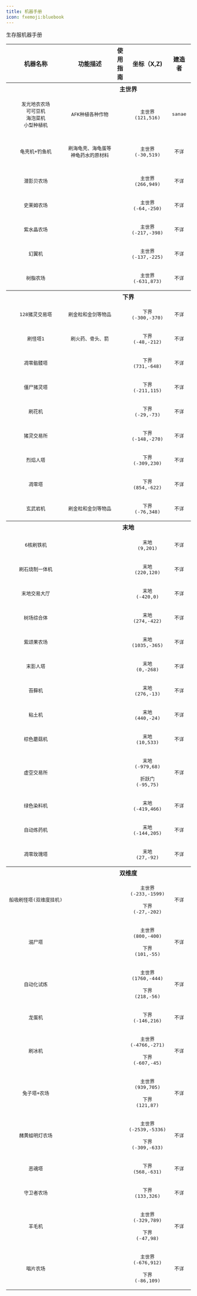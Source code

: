 ```yaml
---
title: 机器手册
icon: fxemoji:bluebook
---
```


生存服机器手册
<table>
  <tbody>
    <tr>
      <th align="center">机器名称
      </th>
      <th align="center">功能描述
      </th>
      <th align="center">使用指南
      </th>
      <th align="center">坐标（X,Z)
      </th>
      <th align="center">建造者
      </th>
      <th align="center">建造时间
      </th>
      <th align="center">维护者
      </th>
      <th align="center">&nbsp;图片&nbsp;
      </th>
    </tr>
<!----------------------------------主世界------------------------------------>
  <th colspan=8>主世界</th>
<!--发光地衣农场、可可豆机、海泡菜机、小型种植机-->
    <tr>
      <td align="center"><pre>发光地衣农场<br>可可豆机<br>海泡菜机<br>小型种植机</pre>
      <td align="center"><pre>AFK种植各种作物</pre>
      <td align="center"><pre></pre>
      <td align="center"><pre>主世界<br>(121,516)</pre>
      <td align="center"><pre>sanae</pre>
      <td align="center"><pre>不详</pre>
      <td align="center"><pre>sanae</pre>
      <td align="center">&nbsp;<img src="https://npucraft-lsky-1304448012.cos.ap-chengdu.myqcloud.com/2025/03/21/67dd19003b817.png" />&nbsp;
    </tr>
<!--龟壳机+钓鱼机-->
    <tr>
      <td align="center"><pre>龟壳机+钓鱼机</pre>
      <td align="center"><pre>刷海龟壳、海龟蛋等<br>神龟药水的原材料</pre>
      <td align="center"><pre>&nbsp;&nbsp;</pre>
      <td align="center"><pre>主世界<br>(-30,519)</pre>
      <td align="center"><pre>不详</pre>
      <td align="center"><pre>&nbsp;&nbsp;</pre>
      <td align="center"><pre>&nbsp;</pre>
      <td align="center">&nbsp;<img src="https://npucraft-lsky-1304448012.cos.ap-chengdu.myqcloud.com/2025/03/21/67dd1e904c734.png" alt="海龟机.png" title="海龟机.png" />&nbsp;
    </tr>
<!--潜影贝农场-->
    <tr>
      <td align="center"><pre>潜影贝农场</pre>
      <td align="center"><pre></pre>
      <td align="center"><pre>&nbsp;&nbsp;</pre>
      <td align="center"><pre>主世界<br>(266,949)</pre>
      <td align="center"><pre>不详</pre>
      <td align="center"><pre>&nbsp;&nbsp;</pre>
      <td align="center"><pre>&nbsp;</pre>
      <td align="center">&nbsp;<img src="https://npucraft-lsky-1304448012.cos.ap-chengdu.myqcloud.com/2025/03/21/67dcc8c9c50c4.png" />&nbsp;
    </tr>
<!--史莱姆农场-->
    <tr>
      <td align="center"><pre>史莱姆农场</pre>
      <td align="center"><pre></pre>
      <td align="center"><pre>&nbsp;&nbsp;</pre>
      <td align="center"><pre>主世界<br>(-64,-250)</pre>
      <td align="center"><pre>不详</pre>
      <td align="center"><pre>&nbsp;&nbsp;</pre>
      <td align="center"><pre>&nbsp;</pre>
      <td align="center">&nbsp;<img src="https://npucraft-lsky-1304448012.cos.ap-chengdu.myqcloud.com/2025/03/21/67dcc8c9c50c4.png" />&nbsp;
    </tr>
  <!--紫水晶农场-->
    <tr>
      <td align="center"><pre>紫水晶农场</pre>
      <td align="center"><pre></pre>
      <td align="center"><pre>&nbsp;&nbsp;</pre>
      <td align="center"><pre>主世界<br>(-217,-398)</pre>
      <td align="center"><pre>不详</pre>
      <td align="center"><pre>&nbsp;&nbsp;</pre>
      <td align="center"><pre>&nbsp;</pre>
      <td align="center">&nbsp;<img src="https://npucraft-lsky-1304448012.cos.ap-chengdu.myqcloud.com/2025/03/21/67dcc8c9c50c4.png" />&nbsp;
    </tr>
  <!--幻翼机-->
    <tr>
      <td align="center"><pre>幻翼机</pre>
      <td align="center"><pre></pre>
      <td align="center"><pre>&nbsp;&nbsp;</pre>
      <td align="center"><pre>主世界<br>(-137,-225)</pre>
      <td align="center"><pre>不详</pre>
      <td align="center"><pre>&nbsp;&nbsp;</pre>
      <td align="center"><pre>&nbsp;</pre>
      <td align="center">&nbsp;<img src="https://npucraft-lsky-1304448012.cos.ap-chengdu.myqcloud.com/2025/03/21/67dcc8c9c50c4.png" />&nbsp;
    </tr>
  <!--树脂农场-->
    <tr>
      <td align="center"><pre>树脂农场</pre>
      <td align="center"><pre></pre>
      <td align="center"><pre>&nbsp;&nbsp;</pre>
      <td align="center"><pre>主世界<br>(-631,873)</pre>
      <td align="center"><pre>不详</pre>
      <td align="center"><pre>&nbsp;&nbsp;</pre>
      <td align="center"><pre>&nbsp;</pre>
      <td align="center">&nbsp;<img src="https://npucraft-lsky-1304448012.cos.ap-chengdu.myqcloud.com/2025/03/21/67dcc8c9c50c4.png" />&nbsp;
    </tr>
<!----------------------------------下界------------------------------------>
  <th colspan=8>下界</th>
<!--128猪灵交易塔-->
    <tr>
      <td align="center"><pre>128猪灵交易塔</pre>
      <td align="center"><pre>刷金粒和金剑等物品</pre>
      <td align="center"><pre>&nbsp;&nbsp;</pre>
      <td align="center"><pre>下界<br>(-300,-370)</pre>
      <td align="center"><pre>不详</pre>
      <td align="center"><pre>&nbsp;&nbsp;</pre>
      <td align="center"><pre>&nbsp;</pre>
      <td align="center">&nbsp;<img src="https://npucraft-lsky-1304448012.cos.ap-chengdu.myqcloud.com/2025/03/21/67dcc8c9c50c4.png" />&nbsp;
    </tr>
  <!--刷怪塔1-->
    <tr>
      <td align="center"><pre>刷怪塔1</pre>
      <td align="center"><pre>刷火药、骨头、箭</pre>
      <td align="center"><pre>&nbsp;&nbsp;</pre>
      <td align="center"><pre>下界<br>(-48,-212)</pre>
      <td align="center"><pre>不详</pre>
      <td align="center"><pre>&nbsp;&nbsp;</pre>
      <td align="center"><pre>&nbsp;</pre>
      <td align="center">&nbsp;<img src="https://npucraft-lsky-1304448012.cos.ap-chengdu.myqcloud.com/2025/03/21/67dcc8c9c91bc.png" />&nbsp;
    </tr>
  <!--凋零骷髅塔-->
    <tr>
      <td align="center"><pre>凋零骷髅塔</pre>
      <td align="center"><pre> </pre>
      <td align="center"><pre>&nbsp;&nbsp;</pre>
      <td align="center"><pre>下界<br>(731,-648)</pre>
      <td align="center"><pre>不详</pre>
      <td align="center"><pre>&nbsp;&nbsp;</pre>
      <td align="center"><pre>&nbsp;</pre>
      <td align="center">&nbsp;<img src="https://npucraft-lsky-1304448012.cos.ap-chengdu.myqcloud.com/2025/03/21/67dcc8c9c50c4.png" />&nbsp;
    </tr>
  <!--僵尸猪灵塔-->
    <tr>
      <td align="center"><pre>僵尸猪灵塔</pre>
      <td align="center"><pre> </pre>
      <td align="center"><pre>&nbsp;&nbsp;</pre>
      <td align="center"><pre>下界<br>(-211,115)</pre>
      <td align="center"><pre>不详</pre>
      <td align="center"><pre>&nbsp;&nbsp;</pre>
      <td align="center"><pre>&nbsp;</pre>
      <td align="center">&nbsp;<img src="https://npucraft-lsky-1304448012.cos.ap-chengdu.myqcloud.com/2025/03/21/67dcc8c9c50c4.png" />&nbsp;
    </tr>
  <!--刷花机-->
    <tr>
      <td align="center"><pre>刷花机</pre>
      <td align="center"><pre> </pre>
      <td align="center"><pre>&nbsp;&nbsp;</pre>
      <td align="center"><pre>下界<br>(-29,-73)</pre>
      <td align="center"><pre>不详</pre>
      <td align="center"><pre>&nbsp;&nbsp;</pre>
      <td align="center"><pre>&nbsp;</pre>
      <td align="center">&nbsp;<img src="https://npucraft-lsky-1304448012.cos.ap-chengdu.myqcloud.com/2025/03/21/67dcc8c9c50c4.png" />&nbsp;
    </tr>
  <!--猪灵交易所-->
    <tr>
      <td align="center"><pre>猪灵交易所</pre>
      <td align="center"><pre> </pre>
      <td align="center"><pre>&nbsp;&nbsp;</pre>
      <td align="center"><pre>下界<br>(-148,-270)</pre>
      <td align="center"><pre>不详</pre>
      <td align="center"><pre>&nbsp;&nbsp;</pre>
      <td align="center"><pre>&nbsp;</pre>
      <td align="center">&nbsp;<img src="https://npucraft-lsky-1304448012.cos.ap-chengdu.myqcloud.com/2025/03/21/67dcc8c9c50c4.png" />&nbsp;
    </tr>
  <!--烈焰人塔-->
    <tr>
      <td align="center"><pre>烈焰人塔</pre>
      <td align="center"><pre></pre>
      <td align="center"><pre>&nbsp;&nbsp;</pre>
      <td align="center"><pre>下界<br>(-309,230)</pre>
      <td align="center"><pre>不详</pre>
      <td align="center"><pre>&nbsp;&nbsp;</pre>
      <td align="center"><pre>&nbsp;</pre>
      <td align="center">&nbsp;<img src="https://npucraft-lsky-1304448012.cos.ap-chengdu.myqcloud.com/2025/03/21/67dcc8c9c50c4.png" />&nbsp;
    </tr>
  <!--凋零塔-->
    <tr>
      <td align="center"><pre>凋零塔</pre>
      <td align="center"><pre></pre>
      <td align="center"><pre>&nbsp;&nbsp;</pre>
      <td align="center"><pre>下界<br>(854,-622)</pre>
      <td align="center"><pre>不详</pre>
      <td align="center"><pre>&nbsp;&nbsp;</pre>
      <td align="center"><pre>&nbsp;</pre>
      <td align="center">&nbsp;<img src="https://npucraft-lsky-1304448012.cos.ap-chengdu.myqcloud.com/2025/03/21/67dcc8c9c50c4.png" />&nbsp;
    </tr>
<!--玄武岩机-->
    <tr>
      <td align="center"><pre>玄武岩机</pre>
      <td align="center"><pre>刷金粒和金剑等物品</pre>
      <td align="center"><pre>&nbsp;&nbsp;</pre>
      <td align="center"><pre>下界<br>(-76,348)</pre>
      <td align="center"><pre>不详</pre>
      <td align="center"><pre>&nbsp;&nbsp;</pre>
      <td align="center"><pre>&nbsp;</pre>
      <td align="center">&nbsp;<img src="https://npucraft-lsky-1304448012.cos.ap-chengdu.myqcloud.com/2025/03/21/67dcc8c9c50c4.png" />&nbsp;
    </tr>
  <!----------------------------------末地------------------------------------>
    <th colspan=8>末地</th>
  <!--6核刷铁机-->
    <tr>
      <td align="center"><pre>6核刷铁机</pre>
      <td align="center"><pre> </pre>
      <td align="center"><pre>&nbsp;&nbsp;</pre>
      <td align="center"><pre>末地<br>(9,201)</pre>
      <td align="center"><pre>不详</pre>
      <td align="center"><pre>&nbsp;&nbsp;</pre>
      <td align="center"><pre>&nbsp;</pre>
      <td align="center">&nbsp;<img src="https://npucraft-lsky-1304448012.cos.ap-chengdu.myqcloud.com/2025/03/21/67dcc8c9c50c4.png" />&nbsp;
    </tr>
  <!--刷石烧制一体机-->
    <tr>
      <td align="center"><pre>刷石烧制一体机</pre>
      <td align="center"><pre> </pre>
      <td align="center"><pre>&nbsp;&nbsp;</pre>
      <td align="center"><pre>末地<br>(220,120)</pre>
      <td align="center"><pre>不详</pre>
      <td align="center"><pre>&nbsp;&nbsp;</pre>
      <td align="center"><pre>&nbsp;</pre>
      <td align="center">&nbsp;<img src="https://npucraft-lsky-1304448012.cos.ap-chengdu.myqcloud.com/2025/03/21/67dcc8c9c50c4.png" />&nbsp;
    </tr>
  <!--末地交易大厅-->
    <tr>
      <td align="center"><pre>末地交易大厅</pre>
      <td align="center"><pre> </pre>
      <td align="center"><pre>&nbsp;&nbsp;</pre>
      <td align="center"><pre>末地<br>(-420,0)</pre>
      <td align="center"><pre>不详</pre>
      <td align="center"><pre>&nbsp;&nbsp;</pre>
      <td align="center"><pre>&nbsp;</pre>
      <td align="center">&nbsp;<img src="https://npucraft-lsky-1304448012.cos.ap-chengdu.myqcloud.com/2025/03/21/67dcc8c9c50c4.png" />&nbsp;
    </tr>
  <!--树场综合体-->
    <tr>
      <td align="center"><pre>树场综合体</pre>
      <td align="center"><pre> </pre>
      <td align="center"><pre>&nbsp;&nbsp;</pre>
      <td align="center"><pre>末地<br>(274,-422)</pre>
      <td align="center"><pre>不详</pre>
      <td align="center"><pre>&nbsp;&nbsp;</pre>
      <td align="center"><pre>&nbsp;</pre>
      <td align="center">&nbsp;<img src="https://npucraft-lsky-1304448012.cos.ap-chengdu.myqcloud.com/2025/03/21/67dcc8c9c50c4.png" />&nbsp;
    </tr>
  <!--紫颂果农场-->
    <tr>
      <td align="center"><pre>紫颂果农场</pre>
      <td align="center"><pre></pre>
      <td align="center"><pre>&nbsp;&nbsp;</pre>
      <td align="center"><pre>末地<br>(1035,-365)</pre>
      <td align="center"><pre>不详</pre>
      <td align="center"><pre>&nbsp;&nbsp;</pre>
      <td align="center"><pre>&nbsp;</pre>
      <td align="center">&nbsp;<img src="https://npucraft-lsky-1304448012.cos.ap-chengdu.myqcloud.com/2025/03/21/67dcc8c9c50c4.png" />&nbsp;
    </tr>
  <!--末影人塔-->
    <tr>
      <td align="center"><pre>末影人塔</pre>
      <td align="center"><pre> </pre>
      <td align="center"><pre>&nbsp;&nbsp;</pre>
      <td align="center"><pre>末地<br>(0,-268)</pre>
      <td align="center"><pre>不详</pre>
      <td align="center"><pre>&nbsp;&nbsp;</pre>
      <td align="center"><pre>&nbsp;</pre>
      <td align="center">&nbsp;<img src="https://npucraft-lsky-1304448012.cos.ap-chengdu.myqcloud.com/2025/03/21/67dcc8c9c50c4.png" />&nbsp;
    </tr>
  <!--苔藓机-->
    <tr>
      <td align="center"><pre>苔藓机</pre>
      <td align="center"><pre> </pre>
      <td align="center"><pre>&nbsp;&nbsp;</pre>
      <td align="center"><pre>末地<br>(276,-13)</pre>
      <td align="center"><pre>不详</pre>
      <td align="center"><pre>&nbsp;&nbsp;</pre>
      <td align="center"><pre>&nbsp;</pre>
      <td align="center">&nbsp;<img src="https://npucraft-lsky-1304448012.cos.ap-chengdu.myqcloud.com/2025/03/21/67dcc8c9c50c4.png" />&nbsp;
    </tr>
  <!--粘土机-->
    <tr>
      <td align="center"><pre>粘土机</pre>
      <td align="center"><pre> </pre>
      <td align="center"><pre>&nbsp;&nbsp;</pre>
      <td align="center"><pre>末地<br>(440,-24)</pre>
      <td align="center"><pre>不详</pre>
      <td align="center"><pre>&nbsp;&nbsp;</pre>
      <td align="center"><pre>&nbsp;</pre>
      <td align="center">&nbsp;<img src="https://npucraft-lsky-1304448012.cos.ap-chengdu.myqcloud.com/2025/03/21/67dcc8c9c50c4.png" />&nbsp;
    </tr>
  <!--棕色蘑菇机-->
    <tr>
      <td align="center"><pre>棕色蘑菇机</pre>
      <td align="center"><pre> </pre>
      <td align="center"><pre>&nbsp;&nbsp;</pre>
      <td align="center"><pre>末地<br>(10,533)</pre>
      <td align="center"><pre>不详</pre>
      <td align="center"><pre>&nbsp;&nbsp;</pre>
      <td align="center"><pre>&nbsp;</pre>
      <td align="center">&nbsp;<img src="https://npucraft-lsky-1304448012.cos.ap-chengdu.myqcloud.com/2025/03/21/67dcc8c9c50c4.png" />&nbsp;
    </tr>
  <!--虚空交易所-->
    <tr>
      <td align="center"><pre>虚空交易所</pre>
      <td align="center"><pre> </pre>
      <td align="center"><pre>&nbsp;&nbsp;</pre>
      <td align="center"><pre>末地<br>(-979,68)<br><br>折跃门<br>(-95,75)</pre>
      <td align="center"><pre>不详</pre>
      <td align="center"><pre>&nbsp;&nbsp;</pre>
      <td align="center"><pre>&nbsp;</pre>
      <td align="center">&nbsp;<img src="https://npucraft-lsky-1304448012.cos.ap-chengdu.myqcloud.com/2025/03/21/67dcc8c9c50c4.png" />&nbsp;
    </tr>
  <!--绿色染料机-->
    <tr>
      <td align="center"><pre>绿色染料机</pre>
      <td align="center"><pre> </pre>
      <td align="center"><pre>&nbsp;&nbsp;</pre>
      <td align="center"><pre>末地<br>(-419,466)</pre>
      <td align="center"><pre>不详</pre>
      <td align="center"><pre>&nbsp;&nbsp;</pre>
      <td align="center"><pre>&nbsp;</pre>
      <td align="center">&nbsp;<img src="https://npucraft-lsky-1304448012.cos.ap-chengdu.myqcloud.com/2025/03/21/67dcc8c9c50c4.png" />&nbsp;
    </tr>
  <!--自动炼药机-->
    <tr>
      <td align="center"><pre>自动炼药机</pre>
      <td align="center"><pre> </pre>
      <td align="center"><pre>&nbsp;&nbsp;</pre>
      <td align="center"><pre>末地<br>(-144,205)</pre>
      <td align="center"><pre>不详</pre>
      <td align="center"><pre>&nbsp;&nbsp;</pre>
      <td align="center"><pre>&nbsp;</pre>
      <td align="center">&nbsp;<img src="https://npucraft-lsky-1304448012.cos.ap-chengdu.myqcloud.com/2025/03/21/67dcc8c9c50c4.png" />&nbsp;
    </tr>
  <!--凋零玫瑰塔-->
    <tr>
      <td align="center"><pre>凋零玫瑰塔</pre>
      <td align="center"><pre> </pre>
      <td align="center"><pre>&nbsp;&nbsp;</pre>
      <td align="center"><pre>末地<br>(27,-92)</pre>
      <td align="center"><pre>不详</pre>
      <td align="center"><pre>&nbsp;&nbsp;</pre>
      <td align="center"><pre>&nbsp;</pre>
      <td align="center">&nbsp;<img src="https://npucraft-lsky-1304448012.cos.ap-chengdu.myqcloud.com/2025/03/21/67dcc8c9c50c4.png" />&nbsp;
    </tr>
<!----------------------------------双维度------------------------------------>
    <th colspan=8>双维度</th>
  <!--船吸刷怪塔-->
    <tr>
      <td align="center"><pre>船吸刷怪塔(双维度挂机)</pre>
      <td align="center"><pre> </pre>
      <td align="center"><pre>&nbsp;&nbsp;</pre>
      <td align="center"><pre>主世界<br>(-233,-1599)<br><br>下界<br>(-27,-202)</pre>
      <td align="center"><pre>不详</pre>
      <td align="center"><pre>&nbsp;&nbsp;</pre>
      <td align="center"><pre>&nbsp;</pre>
      <td align="center">&nbsp;<img src="https://npucraft-lsky-1304448012.cos.ap-chengdu.myqcloud.com/2025/03/21/67dcc8c9c50c4.png" />&nbsp;
    </tr>
  <!--溺尸塔-->
    <tr>
      <td align="center"><pre>溺尸塔</pre>
      <td align="center"><pre> </pre>
      <td align="center"><pre>&nbsp;&nbsp;</pre>
      <td align="center"><pre>主世界<br>(800,-400)<br><br>下界<br>(101,-55)</pre>
      <td align="center"><pre>不详</pre>
      <td align="center"><pre>&nbsp;&nbsp;</pre>
      <td align="center"><pre>&nbsp;</pre>
      <td align="center">&nbsp;<img src="https://npucraft-lsky-1304448012.cos.ap-chengdu.myqcloud.com/2025/03/21/67dcc8c9c50c4.png" />&nbsp;
    </tr>
  <!--自动化试炼-->
    <tr>
      <td align="center"><pre>自动化试炼</pre>
      <td align="center"><pre> </pre>
      <td align="center"><pre>&nbsp;&nbsp;</pre>
      <td align="center"><pre>主世界<br>(1760,-444)<br><br>下界<br>(218,-56)</pre>
      <td align="center"><pre>不详</pre>
      <td align="center"><pre>&nbsp;&nbsp;</pre>
      <td align="center"><pre>&nbsp;</pre>
      <td align="center">&nbsp;<img src="https://npucraft-lsky-1304448012.cos.ap-chengdu.myqcloud.com/2025/03/21/67dcc8c9c50c4.png" />&nbsp;
    </tr>
<!--龙蛋机-->
    <tr>
      <td align="center"><pre>龙蛋机</pre>
      <td align="center"><pre></pre>
      <td align="center"><pre>&nbsp;&nbsp;</pre>
      <td align="center"><pre>下界<br>(-146,216)</pre>
      <td align="center"><pre>不详</pre>
      <td align="center"><pre>&nbsp;&nbsp;</pre>
      <td align="center"><pre>&nbsp;</pre>
      <td align="center">&nbsp;<img src="https://npucraft-lsky-1304448012.cos.ap-chengdu.myqcloud.com/2025/03/21/67dcc8c9c50c4.png" />&nbsp;
    </tr>
<!--刷冰机-->
    <tr>
      <td align="center"><pre>刷冰机</pre>
      <td align="center"><pre></pre>
      <td align="center"><pre>&nbsp;&nbsp;</pre>
      <td align="center"><pre>主世界<br>(-4766,-271)<br><br>下界<br>(-607,-45)</pre>
      <td align="center"><pre>不详</pre>
      <td align="center"><pre>&nbsp;&nbsp;</pre>
      <td align="center"><pre>&nbsp;</pre>
      <td align="center">&nbsp;<img src="https://npucraft-lsky-1304448012.cos.ap-chengdu.myqcloud.com/2025/03/21/67dcc8c9c50c4.png" />&nbsp;
    </tr>
<!--兔子塔+农场-->
    <tr>
      <td align="center"><pre>兔子塔+农场</pre>
      <td align="center"><pre></pre>
      <td align="center"><pre>&nbsp;&nbsp;</pre>
      <td align="center"><pre>主世界<br>(939,705)<br><br>下界<br>(121,87)</pre>
      <td align="center"><pre>不详</pre>
      <td align="center"><pre>&nbsp;&nbsp;</pre>
      <td align="center"><pre>&nbsp;</pre>
      <td align="center">&nbsp;<img src="https://npucraft-lsky-1304448012.cos.ap-chengdu.myqcloud.com/2025/03/21/67dcc8c9c50c4.png" />&nbsp;
    </tr>
<!--赭黄蛙明灯农场-->
    <tr>
      <td align="center"><pre>赭黄蛙明灯农场</pre>
      <td align="center"><pre></pre>
      <td align="center"><pre>&nbsp;&nbsp;</pre>
      <td align="center"><pre>主世界<br>(-2539,-5336)<br><br>下界<br>(-309,-633)</pre>
      <td align="center"><pre>不详</pre>
      <td align="center"><pre>&nbsp;&nbsp;</pre>
      <td align="center"><pre>&nbsp;</pre>
      <td align="center">&nbsp;<img src="https://npucraft-lsky-1304448012.cos.ap-chengdu.myqcloud.com/2025/03/21/67dcc8c9c50c4.png" />&nbsp;
    </tr>
<!--恶魂塔-->
    <tr>
      <td align="center"><pre>恶魂塔</pre>
      <td align="center"><pre></pre>
      <td align="center"><pre>&nbsp;&nbsp;</pre>
      <td align="center"><pre>下界<br>(568,-631)</pre>
      <td align="center"><pre>不详</pre>
      <td align="center"><pre>&nbsp;&nbsp;</pre>
      <td align="center"><pre>&nbsp;</pre>
      <td align="center">&nbsp;<img src="https://npucraft-lsky-1304448012.cos.ap-chengdu.myqcloud.com/2025/03/21/67dcc8c9c50c4.png" />&nbsp;
    </tr>
  <!--守卫者农场-->
    <tr>
      <td align="center"><pre>守卫者农场</pre>
      <td align="center"><pre></pre>
      <td align="center"><pre>&nbsp;&nbsp;</pre>
      <td align="center"><pre>下界<br>(133,326)</pre>
      <td align="center"><pre>不详</pre>
      <td align="center"><pre>&nbsp;&nbsp;</pre>
      <td align="center"><pre>&nbsp;</pre>
      <td align="center">&nbsp;<img src="https://npucraft-lsky-1304448012.cos.ap-chengdu.myqcloud.com/2025/03/21/67dcc8c9c50c4.png" />&nbsp;
    </tr>
  <!--羊毛机-->
    <tr>
      <td align="center"><pre>羊毛机</pre>
      <td align="center"><pre></pre>
      <td align="center"><pre>&nbsp;&nbsp;</pre>
      <td align="center"><pre>主世界<br>(-329,789)<br><br>下界<br>(-47,98)</pre>
      <td align="center"><pre>不详</pre>
      <td align="center"><pre>&nbsp;&nbsp;</pre>
      <td align="center"><pre>&nbsp;</pre>
      <td align="center">&nbsp;<img src="https://npucraft-lsky-1304448012.cos.ap-chengdu.myqcloud.com/2025/03/21/67dcc8c9c50c4.png" />&nbsp;
    </tr>
  <!--唱片农场-->
    <tr>
      <td align="center"><pre>唱片农场</pre>
      <td align="center"><pre></pre>
      <td align="center"><pre>&nbsp;&nbsp;</pre>
      <td align="center"><pre>主世界<br>(-676,912)<br><br>下界<br>(-86,109)</pre>
      <td align="center"><pre>不详</pre>
      <td align="center"><pre>&nbsp;&nbsp;</pre>
      <td align="center"><pre>&nbsp;</pre>
      <td align="center">&nbsp;<img src="https://npucraft-lsky-1304448012.cos.ap-chengdu.myqcloud.com/2025/03/21/67dcc8c9c50c4.png" />&nbsp;
    </tr>
  </tbody>
</table>
